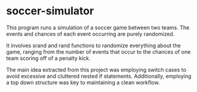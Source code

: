 # soccer-simulator

This program runs a simulation of a soccer game between two teams. The events and chances of each event occurring are purely randomized.

It involves srand and rand functions to randomize everything about the game, ranging from the number of events that occur to the chances of one team scoring off of
a penalty kick.

The main idea extracted from this project was employing switch cases to avoid excessive and cluttered nested if statements. Additionally, employing a top down 
structure was key to maintaining a clean workflow.
